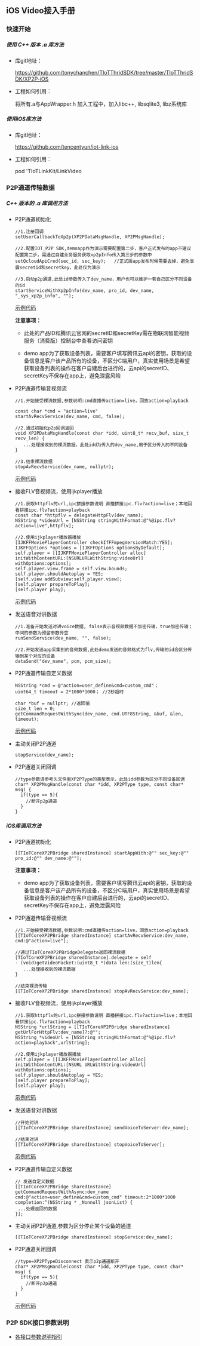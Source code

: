 ## iOS Video接入手册

### 快速开始

#####  使用 C++ 版本 .a 库方法

* 库git地址：
  
   https://github.com/tonychanchen/TIoTThridSDK/tree/master/TIoTThridSDK/XP2P-iOS

* 工程如何引用： 
 
   将所有.a与AppWrapper.h 加入工程中，加入libc++, libsqlite3, libz系统库

##### 使用iOS库方法

* 库git地址：

  https://github.com/tencentyun/iot-link-ios

* 工程如何引用：

  pod 'TIoTLinkKit/LinkVideo


### P2P通道传输数据

##### C++ 版本的 .a 库调用方法

*  P2P通道初始化

	```
	//1.注册回调
	setUserCallbackToXp2p(XP2PDataMsgHandle, XP2PMsgHandle);
	
   //2.配置IOT_P2P SDK,demoapp作为演示需要配置第二步，客户正式发布的app不建议配置第二步，需通过自建业务服务获取xp2pInfo传入第三步的参数中
   setQcloudApiCred(sec_id, sec_key);   //正式版app发布时候需要去掉，避免泄露secretid和secretkey，此处仅为演示

	//3.启动p2p通道,此处id参数传入了dev_name，用户也可以维护一套自己区分不同设备的id
   startServiceWithXp2pInfo(dev_name, pro_id, dev_name, "_sys_xp2p_info", "");
	
	```
	[示例代码](https://github.com/tencentyun/iot-link-ios/blob/master/Source/SDK/LinkVideo/TIoTCoreXP2PBridge.mm)

	**注意事项：**
	
	* 此处的产品ID和腾讯云官网的secretID和secretKey需在物联网智能视频服务（消费版）控制台中查看访问密钥
	
	* demo app为了获取设备列表，需要客户填写腾讯云api的密钥，获取的设备信息是客户该产品所有的设备，不区分C端用户，真实使用场景是希望获取设备列表的操作在客户自建后台进行的，云api的secretID、secretKey不保存在app上，避免泄露风险



* P2P通道传输音视频流

	```
	//1.开始接受裸流数据,参数说明:cmd直播传action=live，回放action=playback
	
	const char *cmd = "action=live"
	startAvRecvService(dev_name, cmd, false);
	
	//2.通过初始化p2p回调返回
	void XP2PDataMsgHandle(const char *idd, uint8_t* recv_buf, size_t recv_len) {
	   ...处理接收到的裸流数据，此处idd为传入的dev_name,用于区分传入的不同设备
	}
	
	//3.结束裸流数据
	stopAvRecvService(dev_name, nullptr);
	```
	[示例代码](https://github.com/tencentyun/iot-link-ios/blob/master/Source/SDK/LinkVideo/TIoTCoreXP2PBridge.mm)

* 接收FLV音视频流，使用ijkplayer播放

	```
	//1.获取httpflv的url,ipc拼接参数说明 直播拼接ipc.flv?action=live；本地回看拼接ipc.flv?action=playback
	const char *httpflv = delegateHttpFlv(dev_name);
	NSString *videoUrl = [NSString stringWithFormat:@"%@ipc.flv?action=live",httpflv];
	
	//2.使用ijkplayer播放器播放
	[IJKFFMoviePlayerController checkIfFFmpegVersionMatch:YES];
	IJKFFOptions *options = [IJKFFOptions optionsByDefault];
	self.player = [[IJKFFMoviePlayerController alloc] initWithContentURL:[NSURLURLWithString:videoUrl] withOptions:options];
	self.player.view.frame = self.view.bounds;
	self.player.shouldAutoplay = YES;
	[self.view addSubview:self.player.view];
	[self.player prepareToPlay];
	[self.player play];
	```
	[示例代码](https://github.com/tencentyun/iot-link-ios/blob/master/Source/SDK/LinkVideo/TIoTCoreXP2PBridge.mm)

* 发送语音对讲数据
	
	```
	//1.准备开始发送对讲voice数据, false表示音视频数据不加密传输，true加密传输；中间的参数为预留参数传空
	runSendService(dev_name, "", false);
	
	//2.开始发送app采集到的音频数据,此处demo发送的音频格式为flv,传输的id会区分传输到某个对应的设备
	dataSend("dev_name", pcm, pcm_size);
	```


* P2P通道传输自定义数据
	
	```
	NSString *cmd = @"action=user_define&cmd=custom_cmd"；
	uint64_t timeout = 2*1000*1000； //2秒超时
	
	char *buf = nullptr; //返回值
	size_t len = 0;
	getCommandRequestWithSync(dev_name, cmd.UTF8String, &buf, &len, timeout);
	```
	[示例代码](https://github.com/tencentyun/iot-link-ios/blob/master/Source/SDK/LinkVideo/TIoTCoreXP2PBridge.mm)


* 主动关闭P2P通道

	```
	stopService(dev_name);
	```

* P2P通道关闭回调
	
	```
	//type参数请参考头文件里XP2PType的类型表示，此处idd参数为区分不同设备回调
	char* XP2PMsgHandle(const char *idd, XP2PType type, const char* msg) {
	  if(type == 5){
	    //断开p2p通道
	  }
	}
	```

##### iOS库调用方法
* P2P通道初始化
	
	```
	[[TIoTCoreXP2PBridge sharedInstance] startAppWith:@"" sec_key:@"" pro_id:@"" dev_name:@""];
	```
	**注意事项：**

	* demo app为了获取设备列表，需要客户填写腾讯云api的密钥，获取的设备信息是客户该产品所有的设备，不区分C端用户，真实使用场景是希望获取设备列表的操作在客户自建后台进行的，云api的secretID、secretKey不保存在app上，避免泄露风险

* P2P通道传输音视频流
	
	```
	//1.开始接受裸流数据,参数说明:cmd直播传action=live，回放action=playback
	[[TIoTCoreXP2PBridge sharedInstance] startAvRecvService:dev_name, cmd:@"action=live"];
	
	//通过TIoTCoreXP2PBridgeDelegate返回裸流数据
	[TIoTCoreXP2PBridge sharedInstance].delegate = self
	- (void)getVideoPacket:(uint8_t *)data len:(size_t)len{
	   ...处理接收到的裸流数据
	}
	
	//结束裸流传输
	[[TIoTCoreXP2PBridge sharedInstance] stopAvRecvService:dev_name];
	```

* 接收FLV音视频流，使用ijkplayer播放
	
	```
	//1.获取httpflv的url,ipc拼接参数说明 直播拼接ipc.flv?action=live；本地回看拼接ipc.flv?action=playback
	NSString *urlString = [[TIoTCoreXP2PBridge sharedInstance] getUrlForHttpFlv:dev_name]?:@"";
	NSString *videoUrl = [NSString stringWithFormat:@"%@ipc.flv?action=playback",urlString];
	
	//2.使用ijkplayer播放器播放
	self.player = [[IJKFFMoviePlayerController alloc] initWithContentURL:[NSURL URLWithString:videoUrl] withOptions:options];
	self.player.shouldAutoplay = YES;
	[self.player prepareToPlay];
	[self.player play];
	```
	[示例代码](https://github.com/tencentyun/iot-link-ios/blob/master/Source/LinkSDKDemo/Home/Controllers/Device/TIoTPlayMovieVC.m)

* 发送语音对讲数据
	
	```
	//开始对讲
	[[TIoTCoreXP2PBridge sharedInstance] sendVoiceToServer:dev_name];
	
	//结束对讲
	[[TIoTCoreXP2PBridge sharedInstance] stopVoiceToServer];
	```
	[示例代码](https://github.com/tencentyun/iot-link-ios/blob/master/Source/LinkSDKDemo/Home/Controllers/Device/TIoTPlayMovieVC.m)

* P2P通道传输自定义数据
	
	```
	// 发送自定义数据
	[[TIoTCoreXP2PBridge sharedInstance] getCommandRequestWithAsync:dev_name cmd:@"action=user_define&cmd=custom_cmd" timeout:2*1000*1000 completion:^(NSString * _Nonnull jsonList) {
	 ...处理返回的数据
	}];
	```

* 主动关闭P2P通道,参数为区分停止某个设备的通道

	```
	[[TIoTCoreXP2PBridge sharedInstance] stopService:dev_name];
	```

* P2P通道关闭回调

	```
	//type=XP2PTypeDisconnect 表示p2p通道断开
	char* XP2PMsgHandle(const char *idd, XP2PType type, const char* msg) {
	  if(type == 5){
	    //断开p2p通道
	  }
	}
	```
	[示例代码](https://github.com/tencentyun/iot-link-ios/blob/master/Source/SDK/LinkVideo/TIoTCoreXP2PBridge.mm)



### P2P SDK接口参数说明

*  [各接口参数说明指引](https://github.com/tonychanchen/TIoTThridSDK/blob/master/TIoTThridSDK/XP2P-iOS/Classes/AppWrapper.h)